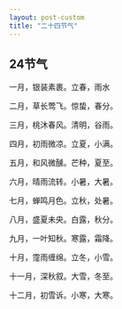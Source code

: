 ```yaml
---
layout: post-custom
title: "二十四节气"
---
```


## 24节气
一月，银装素裹。立春，雨水

二月，草长莺飞。惊蛰，春分。

三月，桃沐春风。清明，谷雨。

四月，初雨微凉。立夏，小满。

五月，和风微醺。芒种，夏至。

六月，晴雨流转。小暑，大暑。

七月，蝉鸣月色。立秋，处暑。

八月，盛夏未央。白露，秋分。

九月，一叶知秋。寒露，霜降。

十月，霪雨缠绵。立冬，小雪。

十一月，深秋叙。大雪，冬至。

十二月，初雪诉。小寒，大寒。